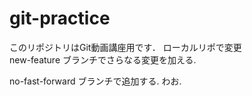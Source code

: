 # git-practice
このリポジトリはGit動画講座用です．
ローカルリポで変更  
new-feature ブランチでさらなる変更を加える.

no-fast-forward ブランチで追加する.  わお.  